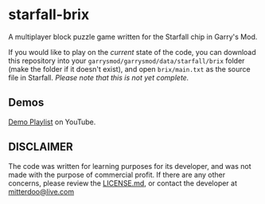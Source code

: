 # starfall-brix
A multiplayer block puzzle game written for the Starfall chip in Garry's Mod.

If you would like to play on the *current* state of the code, you can download this repository into your `garrysmod/garrysmod/data/starfall/brix` folder (make the folder if it doesn't exist), and open `brix/main.txt` as the source file in Starfall. *Please note that this is not yet complete.*

## Demos
[Demo Playlist](https://www.youtube.com/playlist?list=PLiY0S5J6PIvjcVaIJ5wwwPZSGlQYfCEoU) on YouTube.


## DISCLAIMER
The code was written for learning purposes for its developer, and was not made with the purpose of commercial profit. If there are any other concerns, please review the [LICENSE.md](https://github.com/mitterdoo/starfall-brix/blob/master/LICENSE.md), or contact the developer at mitterdoo@live.com
